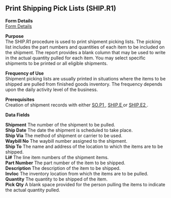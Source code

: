 ##  Print Shipping Pick Lists (SHIP.R1)

<PageHeader />

**Form Details**  
[ Form Details ](SHIP-R1-1/README.md)   

**Purpose**  
The SHIP.R1 procedure is used to print shipment picking lists. The picking
list includes the part numbers and quantities of each item to be included on
the shipment. The report provides a blank column that may be used to write in
the actual quantity pulled for each item. You may select specific shipments to
be printed or all eligible shipments.

**Frequency of Use**  
Shipment picking lists are usually printed in situations where the items to be
shipped are pulled from finished goods inventory. The frequency depends upon
the daily activity level of the business.

**Prerequisites**  
Creation of shipment records with either [ SO.P1 ](../../../../../../../../../../../../rover/AP-OVERVIEW/AP-ENTRY/AP-E/AP-E-1/CURRENCY-CONTROL/SO-E/SO-E-4/SHIP-E/SO-P1) , [ SHIP.E ](../../../../../../../../../../../../rover/AP-OVERVIEW/AP-ENTRY/AP-E/AP-E-1/CURRENCY-CONTROL/SO-E/SO-E-4/SHIP-E) or [ SHIP.E2 ](../../../../../../../../../../../../rover/AP-OVERVIEW/AP-ENTRY/AP-E/AP-E-1/CURRENCY-CONTROL/SO-E/SO-E-4/SHIP-E/SO-P1/SHIP-E2) . 

**Data Fields**

**Shipment** The number of the shipment to be pulled.  
**Ship Date** The date the shipment is scheduled to take place.  
**Ship Via** The method of shipment or carrier to be used.  
**Waybill No** The waybill number assigned to the shipment.  
**Ship To** The name and address of the location to which the items are to be
shipped.  
**Li#** The line item numbers of the shipment items.  
**Part Number** The part number of the item to be shipped.  
**Description** The description of the item to be shipped.  
**Invloc** The inventory location from which the items are to be pulled.  
**Quantity** The quantity to be shipped of the item.  
**Pick Qty** A blank space provided for the person pulling the items to
indicate the actual quantity pulled.  
  
<badge text= "Version 8.10.57" vertical="middle" />

<PageFooter />